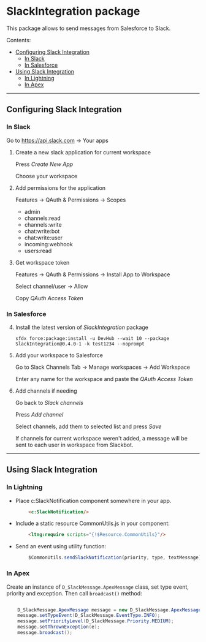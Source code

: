 # SlackIntegration package

This package allows to send messages from Salesforce to Slack.

Contents:

* [Configuring Slack Integration](https://bitbucket.org/paulr-gflwork/slack-notification-sfdx/overview#markdown-header-configuring-slack-integration)
	* [In Slack](https://bitbucket.org/paulr-gflwork/slack-notification-sfdx/overview#markdown-header-in-slack)
	* [In Salesforce](https://bitbucket.org/paulr-gflwork/slack-notification-sfdx/overview#markdown-header-in-salesforce)
* [Using Slack Integration](https://bitbucket.org/paulr-gflwork/slack-notification-sfdx/overview#markdown-header-using-slack-integration)
	* [In Lightning](https://bitbucket.org/paulr-gflwork/slack-notification-sfdx/overview#markdown-header-in-lightning)
	* [In Apex](https://bitbucket.org/paulr-gflwork/slack-notification-sfdx/overview#markdown-header-in-apex)
	
--------

## Configuring Slack Integration

### In Slack

Go to https://api.slack.com -> Your apps

1. Create a new slack application for current workspace

	Press *Create New App*
	
	Choose your workspace
	
2. Add permissions for the application

	Features -> QAuth & Permissions -> Scopes
	
	- admin
	- channels:read
	- channels:write
	- chat:write:bot
	- chat:write:user
	- incoming:webhook
	- users:read
		
3. Get workspace token

	Features -> QAuth & Permissions  -> Install App to Workspace
	
	Select channel/user -> Allow
	
	Copy *QAuth Access Token*

### In Salesforce

4. Install the latest version of *SlackIntegration* package
	
	```
	sfdx force:package:install -u DevHub --wait 10 --package SlackIntegration@0.4.0-1 -k test1234 --noprompt
	```
	
	
5. Add your workspace to Salesforce

	Go to Slack Channels Tab -> Manage workspaces -> Add Workspace
	
	Enter any name for the workspace and paste the *QAuth Access Token*
	
6. Add channels if needing

	Go back to *Slack channels*
	
	Press *Add channel*
	
	Select channels, add them to selected list and press *Save*
	

	If channels for current workspace weren't added, a message will be sent to each user in workspace from Slackbot.

------------

## Using Slack Integration

### In Lightning

- Place c:SlackNotification component somewhere in your app.

```html
		<c:SlackNotification/>
```

- Include a static resource CommonUtils.js in your component:

```html
		<ltng:require scripts="{!$Resource.CommonUtils}"/>
```

- Send an event using utility function:

```javascript
		$CommonUtils.sendSlackNotification(priority, type, textMessage);
```


### In Apex

Create an instance of `D_SlackMessage.ApexMessage` class, set type event, priority and exception. Then call `broadcast()` method:

```java

	D_SlackMessage.ApexMessage message = new D_SlackMessage.ApexMessage();
	message.setTypeEvent(D_SlackMessage.EventType.INFO);
	message.setPriorityLevel(D_SlackMessage.Priority.MEDIUM);
	message.setThrownException(e);
	message.broadcast();
```
